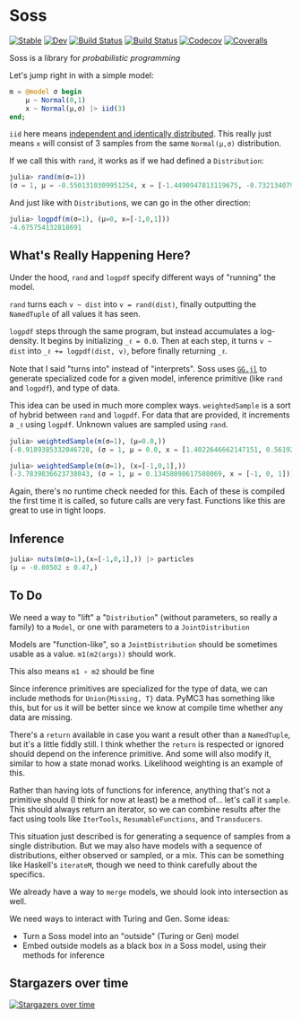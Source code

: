 # Soss

[![Stable](https://img.shields.io/badge/docs-stable-blue.svg)](https://cscherrer.github.io/Soss.jl/stable)
[![Dev](https://img.shields.io/badge/docs-dev-blue.svg)](https://cscherrer.github.io/Soss.jl/dev)
[![Build Status](https://travis-ci.com/cscherrer/Soss.jl.svg?branch=master)](https://travis-ci.com/cscherrer/Soss.jl)
[![Build Status](https://ci.appveyor.com/api/projects/status/github/cscherrer/Soss.jl?svg=true)](https://ci.appveyor.com/project/cscherrer/Soss-jl)
[![Codecov](https://codecov.io/gh/cscherrer/Soss.jl/branch/master/graph/badge.svg)](https://codecov.io/gh/cscherrer/Soss.jl)
[![Coveralls](https://coveralls.io/repos/github/cscherrer/Soss.jl/badge.svg?branch=master)](https://coveralls.io/github/cscherrer/Soss.jl?branch=master)

Soss is a library for _probabilistic programming_

Let's jump right in with a simple model:

```julia
m = @model σ begin
    μ ~ Normal(0,1)
    x ~ Normal(μ,σ) |> iid(3)
end;
```

`iid` here means [independent and identically distributed](https://en.wikipedia.org/wiki/Independent_and_identically_distributed_random_variables). This really just means `x` will consist of 3 samples from the same `Normal(μ,σ)` distribution.

If we call this with `rand`, it works as if we had defined a `Distribution`:

```julia
julia> rand(m(σ=1))
(σ = 1, μ = -0.5501310309951254, x = [-1.4490947813119675, -0.7321340792184637, -0.6933769500276799])
```

And just like with `Distribution`s, we can go in the other direction:

```julia
julia> logpdf(m(σ=1), (μ=0, x=[-1,0,1]))
-4.675754132818691
```

## What's Really Happening Here?

Under the hood, `rand` and `logpdf` specify different ways of "running" the model.

 `rand`  turns each `v ~ dist` into `v = rand(dist)`, finally outputting the `NamedTuple` of all values it has seen.

`logpdf` steps through the same program, but instead accumulates a log-density. It begins by initializing `_ℓ = 0.0`. Then at each step, it turns `v ~ dist` into `_ℓ += logpdf(dist, v)`, before finally returning `_ℓ`.

Note that I said "turns into" instead of "interprets". Soss uses [`GG.jl`](https://github.com/thautwarm/GG.jl) to generate specialized code for a given model, inference primitive (like `rand` and `logpdf`), and type of data. 

This idea can be used in much more complex ways. `weightedSample` is a sort of hybrid between `rand` and `logpdf`. For data that are provided, it increments a `_ℓ` using `logpdf`. Unknown values are sampled using `rand`.

```julia
julia> weightedSample(m(σ=1), (μ=0.0,))
(-0.9189385332046728, (σ = 1, μ = 0.0, x = [1.4022646662147151, 0.5619286714811451, 1.0666556455847045]))

julia> weightedSample(m(σ=1), (x=[-1,0,1],))
(-3.7839836623738043, (σ = 1, μ = 0.13458098617508069, x = [-1, 0, 1]))
```

Again, there's no runtime check needed for this. Each of these is compiled the first time it is called, so future calls are very fast. Functions like this are great to use in tight loops.

## Inference



```julia
julia> nuts(m(σ=1),(x=[-1,0,1],)) |> particles
(μ = -0.00502 ± 0.47,)
```

## To Do

We need a way to "lift" a "`Distribution`" (without parameters, so really a family) to a `Model`, or one with parameters to a `JointDistribution`

Models are "function-like", so a `JointDistribution` should be sometimes usable as a value. `m1(m2(args))` should work.

This also means `m1 ∘ m2` should be fine

Since inference primitives are specialized for the type of data, we can include methods for `Union{Missing, T}` data. PyMC3 has something like this, but for us it will be better since we know at compile time whether any data are missing.

There's a `return` available in case you want a result other than a `NamedTuple`, but it's a little fiddly still. I think whether the `return` is respected or ignored should depend on the inference primitive. And some will also modify it, similar to how a state monad works. Likelihood weighting is an example of this.

Rather than having lots of functions for inference, anything that's not a primitive should (I think for now at least) be a method of... let's call it `sample`. This should always return an iterator, so we can combine results after the fact using tools like `IterTools`, `ResumableFunctions`, and `Transducers`.

This situation just described is for generating a sequence of samples from a single distribution. But we may also have models with a sequence of distributions, either observed or sampled, or a mix. This can be something like Haskell's `iterateM`, though we need to think carefully about the specifics.

We already have a way to `merge` models, we should look into intersection as well.

We need ways to interact with Turing and Gen. Some ideas:

- Turn a Soss model into an "outside" (Turing or Gen) model
- Embed outside models as a black box in a Soss model, using their methods for inference

## Stargazers over time

[![Stargazers over time](https://starchart.cc/cscherrer/Soss.jl.svg)](https://starchart.cc/cscherrer/Soss.jl)


